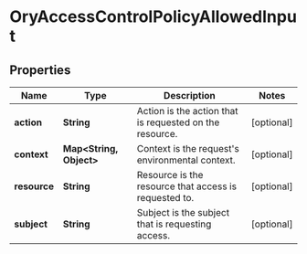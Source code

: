 

# OryAccessControlPolicyAllowedInput

## Properties

Name | Type | Description | Notes
------------ | ------------- | ------------- | -------------
**action** | **String** | Action is the action that is requested on the resource. |  [optional]
**context** | **Map&lt;String, Object&gt;** | Context is the request&#39;s environmental context. |  [optional]
**resource** | **String** | Resource is the resource that access is requested to. |  [optional]
**subject** | **String** | Subject is the subject that is requesting access. |  [optional]



